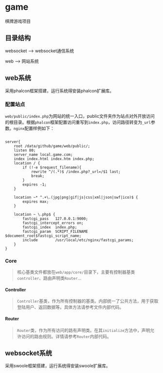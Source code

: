 # game
棋牌游戏项目

## 目录结构

websocket --> websocket通信系统

web --> 网站系统

## web系统

采用phalcon框架搭建，运行系统得安装phalcon扩展库。

### 配置站点

`web/public/index.php`为网站的统一入口，public文件夹作为站点对外开放访问的根目录。根据`phalcon`框架配置访问重写到`index.php`，访问路径转变为`_url`参数。`nginx`配置样例如下：

```

server{
	root /data/github/game/web/public/;
	listen 80;
	server_name local.game.com;
	index index.html index.htm index.php;
	location / {
		if (!-e $request_filename){
			rewrite ^/(.*)$ /index.php?_url=/$1 last;
			break;
		}
		expires -1;
	}

	location ~* ^.+\.(jpg|png|gif|js|css|xml|json|swf|ico)$ {
		expires max;
	}

	location ~ \.php$ {
    	fastcgi_pass   127.0.0.1:9000;
	    fastcgi_intercept_errors on;
	    fastcgi_index  index.php;
	    fastcgi_param  SCRIPT_FILENAME  $document_root$fastcgi_script_name;
	    include        /usr/local/etc/nginx/fastcgi_params;
    }
}

```

### Core

>核心基类文件都放在`web/app/core/`目录下，主要有控制器基类`controller`、路由声明类`Router`...

#### Controller

>`Controller`基类，作为所有控制器的基类。内部统一了公共方法，用于获取登陆用户、返回数据等。具体方法请参考文件内部代码。

#### Router

>`Router`类，作为所有访问的路有声明类。在其`initialize`方法中，声明允许访问的路由规则。详情请参考`Router`内部代码。

## websocket系统

采用swoole框架搭建，运行系统得安装swoole扩展库。
